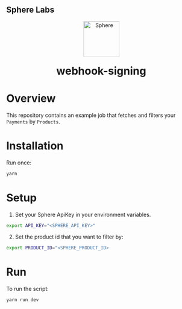## Sphere Labs

<div align="center">
    <a>
        <img alt="Sphere" src="https://avatars.githubusercontent.com/u/109333730?s=200&v=4" width="95"/>
    </a>
  <h1 style="margin-top:20px;">webhook-signing</h1>
</div>

# Overview

This repository contains an example job that fetches and filters your `Payments` by `Products`.

# Installation

Run once:

```bash
yarn
```

# Setup

1. Set your Sphere ApiKey in your environment variables.

```bash
export API_KEY="<SPHERE_API_KEY>"
```

2. Set the product id that you want to filter by:

```bash
export PRODUCT_ID="<SPHERE_PRODUCT_ID>
```

# Run

To run the script:

```bash
yarn run dev
```
